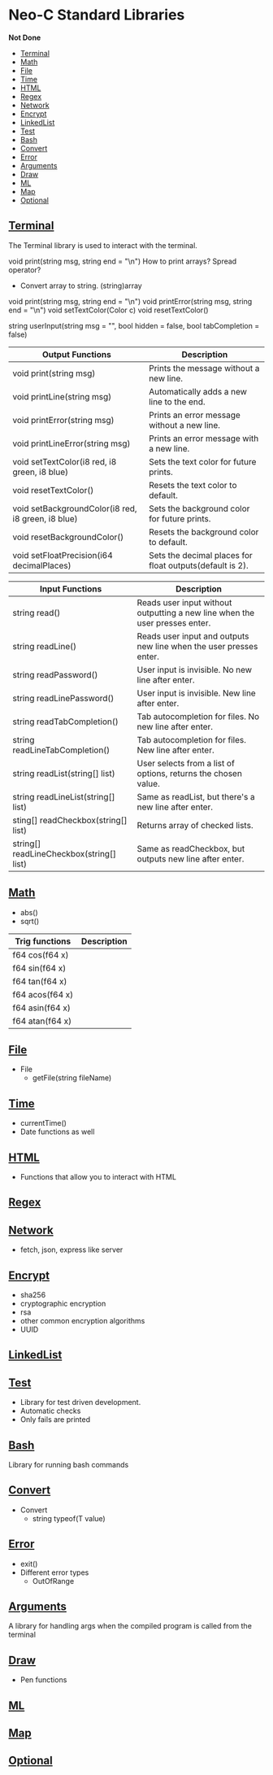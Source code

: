 # Neo-C Standard Libraries

**Not Done**

<!-- TOC -->

- [Terminal](#terminal)
- [Math](#math)
- [File](#file)
- [Time](#time)
- [HTML](#html)
- [Regex](#regex)
- [Network](#network)
- [Encrypt](#encrypt)
- [LinkedList](#linkedlist)
- [Test](#test)
- [Bash](#bash)
- [Convert](#convert)
- [Error](#error)
- [Arguments](#arguments)
- [Draw](#draw)
- [ML](#ml)
- [Map](#map)
- [Optional](#optional)

<!-- /TOC -->

## [Terminal](#neo-c-standard-libraries)
The Terminal library is used to interact with the terminal.

void print(string msg, string end = "\n")
How to print arrays? Spread operator?
  - Convert array to string. (string)array

void print(string msg, string end = "\n")
void printError(string msg, string end = "\n")
void setTextColor(Color c)
void resetTextColor()

string userInput(string msg = "", bool hidden = false, bool tabCompletion = false)


| Output Functions                                   | Description                                              |
|----------------------------------------------------|----------------------------------------------------------|
| void print(string msg)                             | Prints the message without a new line.                   |
| void printLine(string msg)                         | Automatically adds a new line to the end.                |
| void printError(string msg)                        | Prints an error message without a new line.              |
| void printLineError(string msg)                    | Prints an error message with a new line.                 |
| void setTextColor(i8 red, i8 green, i8 blue)       | Sets the text color for future prints.                   |
| void resetTextColor()                              | Resets the text color to default.                        |
| void setBackgroundColor(i8 red, i8 green, i8 blue) | Sets the background color for future prints.             |
| void resetBackgroundColor()                        | Resets the background color to default.                  |
| void setFloatPrecision(i64 decimalPlaces)          | Sets the decimal places for float outputs(default is 2). |

| Input Functions                          | Description                                                                 |
|------------------------------------------|-----------------------------------------------------------------------------|
| string read()                            | Reads user input without outputting a new line when the user presses enter. |
| string readLine()                        | Reads user input and outputs new line when the user presses enter.          |
| string readPassword()                    | User input is invisible. No new line after enter.                           |
| string readLinePassword()                | User input is invisible. New line after enter.                              |
| string readTabCompletion()               | Tab autocompletion for files. No new line after enter.                      |
| string readLineTabCompletion()           | Tab autocompletion for files. New line after enter.                         |
| string readList(string[] list)           | User selects from a list of options, returns the chosen value.              |
| string readLineList(string[] list)       | Same as readList, but there's a new line after enter.                       |
| sting[] readCheckbox(string[] list)      | Returns array of checked lists.                                             |
| string[] readLineCheckbox(string[] list) | Same as readCheckbox, but outputs new line after enter.                     |

## [Math](#neo-c-standard-libraries)
- abs()
- sqrt()

| Trig functions  | Description |
|-----------------|-------------|
| f64 cos(f64 x)  |             |
| f64 sin(f64 x)  |             |
| f64 tan(f64 x)  |             |
| f64 acos(f64 x) |             |
| f64 asin(f64 x) |             |
| f64 atan(f64 x) |             |

## [File](#neo-c-standard-libraries)
- File
  - getFile(string fileName)

## [Time](#neo-c-standard-libraries)
  - currentTime()
  - Date functions as well

## [HTML](#neo-c-standard-libraries)
- Functions that allow you to interact with HTML

## [Regex](#neo-c-standard-libraries)

## [Network](#neo-c-standard-libraries)
- fetch, json, express like server

## [Encrypt](#neo-c-standard-libraries)
- sha256
- cryptographic encryption
- rsa
- other common encryption algorithms
- UUID

## [LinkedList](#neo-c-standard-libraries)
## [Test](#neo-c-standard-libraries)
- Library for test driven development.
- Automatic checks
- Only fails are printed

## [Bash](#neo-c-standard-libraries)
Library for running bash commands

## [Convert](#neo-c-standard-libraries)
- Convert
  - string typeof(T value)

## [Error](#neo-c-standard-libraries)
- exit()
- Different error types
	- OutOfRange

## [Arguments](#neo-c-standard-libraries)
A library for handling args when the compiled program is called from the terminal

## [Draw](#neo-c-standard-libraries)
- Pen functions

## [ML](#neo-c-standard-libraries)

## [Map](#neo-c-standard-libraries)
## [Optional](#neo-c-standard-libraries)